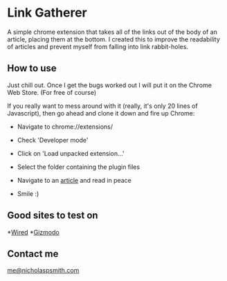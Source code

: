 Link Gatherer
=======

A simple chrome extension that takes all of the links out of the body of an article, placing them at the bottom. I created this to improve the readability of articles and prevent myself from falling into link rabbit-holes.

How to use
--------
Just chill out. Once I get the bugs worked out I will put it on the Chrome Web Store. (For free of course)

If you really want to mess around with it (really, it's only 20 lines of Javascript), then go ahead and clone it down and fire up Chrome:

+ Navigate to chrome://extensions/
* Check 'Developer mode'
- Click on 'Load unpacked extension...'
* Select the folder containing the plugin files
+ Navigate to an [article](http://www.wired.com/2015/04/ultima-viii-pagan-free/) and read in peace
* Smile :)

Good sites to test on
-----------

*[Wired](http://wired.com)
*[Gizmodo](http://gizmodo.com)

Contact me
----------
[me@nicholaspsmith.com](mailto:me@nicholaspsmith.com)

